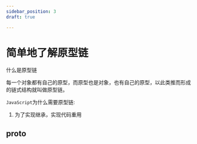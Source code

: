 ```yaml
---
sidebar_position: 3
draft: true

---
```


# 简单地了解原型链

什么是原型链

每一个对象都有自己的原型，而原型也是对象，也有自己的原型，以此类推而形成的链式结构就叫做原型链。

```JavaScript```为什么需要原型链:

1. 为了实现继承，实现代码重用
  
## __proto__

